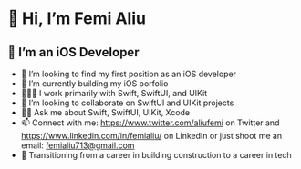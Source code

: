 # 👋 Hi, I’m Femi Aliu
## 📱 I’m an iOS Developer
- 🔎 I’m looking to find my first position as an iOS developer
- 🌱 I’m currently building my iOS porfolio
- 👨🏽‍💻 I work primarily with Swift, SwiftUI, and UIKit
- 💞️ I’m looking to collaborate on SwiftUI and UIKit projects
- ✋🏽 Ask me about Swift, SwiftUI, UIKit, Xcode
- 📫 Connect with me: https://www.twitter.com/aliufemi on Twitter and https://www.linkedin.com/in/femialiu/ on LinkedIn or just shoot me an email: <femialiu713@gmail.com> 
- 🚅 Transitioning from a career in building construction to a career in tech

<!---
femialiu/femialiu is a ✨ special ✨ repository because its `README.md` (this file) appears on your GitHub profile.
You can click the Preview link to take a look at your changes.
--->
